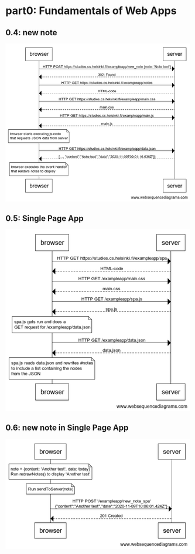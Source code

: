 # part0: Fundamentals of Web Apps

## 0.4: new note

![A WebSequenceDiagram for running a POST request for new_note](./new-note.png)

## 0.5: Single Page App

![A WebSequenceDiagram for opening the SPA version of the app](./single-page-app.png)

## 0.6: new note in Single Page App

![A WebSequenceDiagram depicting what happens when a new note is created in the SPA version](./single-page-app-new-note.png)
